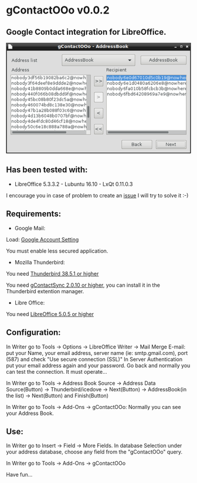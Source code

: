 # gContactOOo v0.0.2

## Google Contact integration for LibreOffice.

![gContactOOo screenshot](gContactOOo.png)

## Has been tested with:
	
* LibreOffice 5.3.3.2 - Lubuntu 16.10 -  LxQt 0.11.0.3

I encourage you in case of problem to create an [issue](https://github.com/prrvchr/gContactOOo/issues/new)
I will try to solve it :-)

## Requirements:

* Google Mail:
	
Load: [Google Account Setting](https://myaccount.google.com/security?utm_source=OGB#connectedapps)

You must enable less secured application.

* Mozilla Thunderbird:

You need [Thunderbird 38.5.1 or higher](https://www.mozilla.org/thunderbird/)

You need [gContactSync 2.0.10 or higher](https://addons.mozilla.org/en-US/thunderbird/addon/gcontactsync/), you can install it in the Thunderbird extention manager.

* Libre Office:

You need [LibreOffice 5.0.5 or higher](https://www.libreoffice.org/download/libreoffice-fresh/)

## Configuration:

In Writer go to Tools -> Options -> LibreOffice Writer -> Mail Merge E-mail:
put your Name, your email address, server name (ie: smtp.gmail.com), port (587) and check "Use secure connection (SSL)"
In Server Authentication put your email address again and your password.
Go back and normally you can test the connection. It must operate...
  
In Writer go to Tools -> Address Book Source -> Address Data Source(Button) -> Thunderbird/icedove -> Next(Button)
-> AddressBook(in the list) -> Next(Button) and Finish(Button)

In Writer go to Tools -> Add-Ons -> gContactOOo:
Normally you can see your Address Book.
  
 ## Use:

In Writer go to Insert -> Field -> More Fields. In database Selection under your address database, choose any field from the "gContactOOo" query.

In Writer go to Tools -> Add-Ons -> gContactOOo

Have fun...